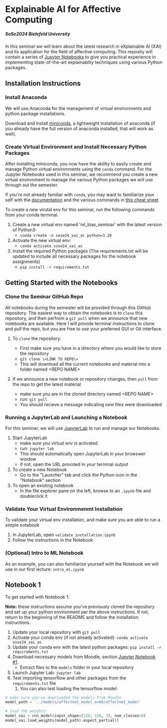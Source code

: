 # Explainable AI for Affective Computing
##### SoSe2024 Bielefeld University

In this seminar we will learn about the latest research in eXplainable AI (XAI) and its application for the field of affective computing.  This reposity will contain a series of [Jupyter Notebooks](https://jupyter.org/) to give you practical experience in implementing state-of-the-art explainablity techniques using various Python packages.

## Installation Instructions

### Install Anaconda

We will use Anaconda for the management of virtual environments and python package installations.

Download and install [miniconda](https://docs.conda.io/en/latest/miniconda.html), a lightweight installation of anaconda (if you already have the full version of anaconda installed, that will work as well).

### Create Virtual Environment and Install Necessary Python Packages

After installing miniconda, you now have the ability to easily create and manage Python virtual environments using the `conda` command. For the Jupyter Notebooks used in this seminar, we recommend you create a new virtual environment to manage the various Python packages we will use through out the semester.  

If you're not already familiar with `conda`, you may want to familiarize your self with the [documentation](https://docs.conda.io/projects/conda/en/latest/commands.html) and the various commands in [this cheat sheet](https://docs.conda.io/projects/conda/en/4.6.0/_downloads/52a95608c49671267e40c689e0bc00ca/conda-cheatsheet.pdf)

To create a new virutal env for this seminar, run the following commands from your conda terminal.

1. Create a new virtual env named 'ml_bias_seminar' with the latest version of Python3:
 	- `conda create -n sose24_xai_ac python=3.10`
2. Activate the new virtual env:
	- `conda activate sose24_xai_ac`
3. Install the required Python packages (The requirements.txt will be updated to include all necessary packages for the notebook assignments)
	- `pip install -r requirements.txt`


## Getting Started with the Notebooks

### Clone the Seminar GitHub Repo

All notebooks during the semester will be provided through this GitHub repository.  The easiest way to obtain the notebooks is to `clone` this repository, and then perfrom a `git pull` when we announce that new notebooks are available. Here I will provide terminal instructions to clone and pull the repo, but you are free to use your preferred GUI or Git interface.

1. To `clone` the repository:
	- First make sure you have in a directory where you would like to store the repository
	- `git clone \<LINK TO REPO\>`
	- This will download all the current notebooks and material into a folder named \<REPO NAME\>

2. If we announce a new notebook or repository changes, then `pull` from the repo to get the latest material
	- make sure you are in the cloned directory named \<REPO NAME\>
	- run: `git pull`
	- You should recieve a message indicating new files were downloaded

### Running a JupyterLab and Launching a Notebook

For this seminar, we will use [JupyterLab](https://jupyterlab.readthedocs.io/en/stable/) to run and manage our Notebooks.

1. Start JupyterLab
	- make sure you virtual env is activated
	- run: `jupyter lab`
	- This should automatically open JupyterLab in your browswer window
	- if not, open the URL provided in your terminal output
2. To create a new Notebook
	- Go to the "Launcher" tab and click the Python icon in the "Notebook" section
3. To open an existing notebook
	- In the file explorer pane on the left, browse to an `.ipynb` file and doubleclick it

### Validate Your Virtual Environmenmt Installation

To validate your virtual env installation, and make sure you are able to run a simple notebook

1. In JupyterLab, open `validate_installation.ipynb`
2. Follow the instructions in the Notebook

### (Optional) Intro to ML Notebook

As an example, you can also familiarize yourself with the Notebook we will use in our first lecture: `intro_ml.ipynb`

## Notebook 1
To get started with Notebook 1:

**Note:** these instructions assume you've previously cloned the repository and set up your python environment per the above instructions. If not, return to the beginning of the README and follow the installation instructions.

1. Update your local repository with `git pull`
2. Activate your conda env (if not already activated): `conda activate sose24_xai_ac`
3. Update your conda env with the latest python packages: `pip install -r requirements.txt`
4. Download necessary models from Moodle, section [Jupyter Notebook #1](https://moodle.uni-bielefeld.de/course/view.php?id=4376#section-6).
    - Extract files to the `models` folder in your local repository
5. Launch Jupyter Lab: ```jupyter lab```
6. Test importing tensorflow and other packages from the `requirements.txt` file
	1. You can also test loading the tensorflow model:

```python
# make sure you've downloaded the models from Moodle 
model_path = '../models/affectnet_model_e=60/affectnet_model'

# load the weights
model_xai = cnn_model(input_shape=(128, 128, 3), num_classes=8)
model_xai.load_weights(model_path).expect_partial()
```

<!-- 6. Open the notebook called `notebooks/1. simplification_attribution.ipynb`
7. Follow the instructions in the notebook -->